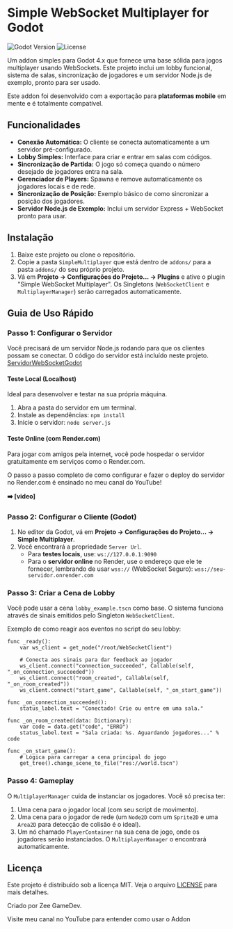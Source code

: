 # Simple WebSocket Multiplayer for Godot

![Godot Version](https://img.shields.io/badge/Godot-4.x-blue.svg)
![License](https://img.shields.io/badge/License-MIT-green.svg)

Um addon simples para Godot 4.x que fornece uma base sólida para jogos multiplayer usando WebSockets. Este projeto inclui um lobby funcional, sistema de salas, sincronização de jogadores e um servidor Node.js de exemplo, pronto para ser usado.

Este addon foi desenvolvido com a exportação para **plataformas mobile** em mente e é totalmente compatível.

## Funcionalidades

* **Conexão Automática:** O cliente se conecta automaticamente a um servidor pré-configurado.
* **Lobby Simples:** Interface para criar e entrar em salas com códigos.
* **Sincronização de Partida:** O jogo só começa quando o número desejado de jogadores entra na sala.
* **Gerenciador de Players:** Spawna e remove automaticamente os jogadores locais e de rede.
* **Sincronização de Posição:** Exemplo básico de como sincronizar a posição dos jogadores.
* **Servidor Node.js de Exemplo:** Inclui um servidor Express + WebSocket pronto para usar.

## Instalação

1.  Baixe este projeto ou clone o repositório.
2.  Copie a pasta `SimpleMultiplayer` que está dentro de `addons/` para a pasta `addons/` do seu próprio projeto.
3.  Vá em **Projeto -> Configurações do Projeto... -> Plugins** e ative o plugin "Simple WebSocket Multiplayer". Os Singletons (`WebSocketClient` e `MultiplayerManager`) serão carregados automaticamente.

## Guia de Uso Rápido

### Passo 1: Configurar o Servidor

Você precisará de um servidor Node.js rodando para que os clientes possam se conectar. O código do servidor está incluído neste projeto.
[ServidorWebSocketGodot](https://github.com/welson-rodrigues/ServidorWebSocketGodot)

#### Teste Local (Localhost)

Ideal para desenvolver e testar na sua própria máquina.

1.  Abra a pasta do servidor em um terminal.
2.  Instale as dependências: `npm install`
3.  Inicie o servidor: `node server.js`

#### Teste Online (com Render.com)

Para jogar com amigos pela internet, você pode hospedar o servidor gratuitamente em serviços como o Render.com.

O passo a passo completo de como configurar e fazer o deploy do servidor no Render.com é ensinado no meu canal do YouTube!

**➡️ [video]**

### Passo 2: Configurar o Cliente (Godot)

1.  No editor da Godot, vá em **Projeto -> Configurações do Projeto... -> Simple Multiplayer**.
2.  Você encontrará a propriedade `Server Url`.
	* Para **testes locais**, use: `ws://127.0.0.1:9090`
	* Para o **servidor online** no Render, use o endereço que ele te fornecer, lembrando de usar `wss://` (WebSocket Seguro): `wss://seu-servidor.onrender.com`

### Passo 3: Criar a Cena de Lobby

Você pode usar a cena `lobby_example.tscn` como base. O sistema funciona através de sinais emitidos pelo Singleton `WebSocketClient`.

Exemplo de como reagir aos eventos no script do seu lobby:

```gdscript
func _ready():
	var ws_client = get_node("/root/WebSocketClient")
	
	# Conecta aos sinais para dar feedback ao jogador
	ws_client.connect("connection_succeeded", Callable(self, "_on_connection_succeeded"))
	ws_client.connect("room_created", Callable(self, "_on_room_created"))
	ws_client.connect("start_game", Callable(self, "_on_start_game"))

func _on_connection_succeeded():
	status_label.text = "Conectado! Crie ou entre em uma sala."

func _on_room_created(data: Dictionary):
	var code = data.get("code", "ERRO")
	status_label.text = "Sala criada: %s. Aguardando jogadores..." % code

func _on_start_game():
	# Lógica para carregar a cena principal do jogo
	get_tree().change_scene_to_file("res://world.tscn")
```

### Passo 4: Gameplay
O `MultiplayerManager` cuida de instanciar os jogadores. Você só precisa ter:
1. Uma cena para o jogador local (com seu script de movimento).
2. Uma cena para o jogador de rede (um `Node2D` com um `Sprite2D` e uma `Area2D` para detecção de colisão é o ideal).
3. Um nó chamado `PlayerContainer` na sua cena de jogo, onde os jogadores serão instanciados. O `MultiplayerManager` o encontrará automaticamente.

## Licença
Este projeto é distribuído sob a licença MIT. Veja o arquivo [LICENSE](https://github.com/welson-rodrigues/GodotWebSocketMultiplayer/blob/main/LICENSE) para mais detalhes.

Criado por Zee GameDev.

Visite meu canal no YouTube para entender como usar o Addon
